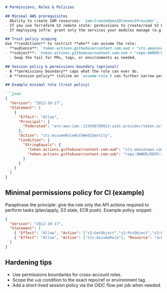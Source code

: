 ```markdown
# Permissions, Roles & Policies

## Minimal AWS prerequisites
- Ability to create IAM resources: `iam:CreateOpenIDConnectProvider`, `iam:CreateRole`, `iam:PutRolePolicy`, `iam:CreatePolicy`.
- If you use Terraform S3 remote state: permissions to create/read S3 bucket & DynamoDB table.
- If deploying infra: grant only the services your modules manage (e.g., S3/CloudWatch/IAM/CloudTrail, etc.).

## Trust policy scoping
Use **conditions** to restrict **who** can assume the role:
- **audience**: `token.actions.githubusercontent.com:aud = "sts.amazonaws.com"`
- **subject**: `token.actions.githubusercontent.com:sub = "repo:OWNER/REPO:ref:refs/heads/main"`
  - Swap the tail for PRs, tags, or environments as needed.

## Session policy & permissions boundary (optional)
- A **permissions boundary** caps what the role can ever do.
- A **session policy** (inline on `assume-role`) can further narrow permissions per job.

## Example minimal role (trust policy)

```json
{
  "Version": "2012-10-17",
  "Statement": [
    {
      "Effect": "Allow",
      "Principal": {
        "Federated": "arn:aws:iam::123456789012:oidc-provider/token.actions.githubusercontent.com"
      },
      "Action": "sts:AssumeRoleWithWebIdentity",
      "Condition": {
        "StringEquals": {
          "token.actions.githubusercontent.com:aud": "sts.amazonaws.com",
          "token.actions.githubusercontent.com:sub": "repo:OWNER/REPO:ref:refs/heads/main"
        }
      }
    }
  ]
}
```

## Minimal permissions policy for CI (example)

Paraphrase the principle: give the role only the API actions required to perform tasks (plan/apply, S3 state, ECR push). Example policy snippet:

```json
{
  "Version": "2012-10-17",
  "Statement": [
    { "Effect": "Allow", "Action": ["s3:GetObject","s3:PutObject","s3:ListBucket"], "Resource": "arn:aws:s3:::org-terraform-state-*" },
    { "Effect": "Allow", "Action": ["sts:AssumeRole"], "Resource": "arn:aws:iam::123456789012:role/DeployRole" }
  ]
}
```

## Hardening tips
- Use permissions boundaries for cross-account roles.
- Scope the `sub` condition to the exact repo/ref or environment tag.
- Add a short-lived session policy via the OIDC flow per job when needed.

```
